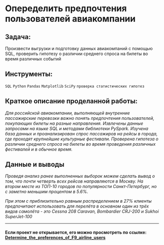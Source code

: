 # Опеределить предпочтения пользователей авиакомпании
<!--- ![image](https://user-images.githubusercontent.com/76148212/122680733-61096680-d1f9-11eb-88b9-e77c287222c2.png) --->
## Задача: 
Произвести выгрузки и подготовку данных авиакомпаний с помощью SQL, проверить гипотезу о различии среднего спроса на билеты во время различных событий

## Инструменты:
`SQL`
`Python`
`Pandas`
`Matplotlib`
`SciPy`
`проверка статистических гипотез`

## Краткое описание проделанной работы:<br>
<i> Для российской авиакомпании, выполняющей внутренние пассажирские перевозки важно понять предпочтения пользователей, покупающих билеты на разные направления.
Извлечены данные запросами на языке SQL и методами библиотеки PySpark.
Изучена база данных и проанализирован спрос пассажиров на рейсы в города, где проходят крупнейшие культурные фестивали.
Проверена гипотеза о различии среднего спроса на билеты во время проведения
различных фестивалей и в обычное время.</i>

## Данные и выводы
<i>Проведя анализ ранее выполненных выборок можем сделать вывод о том, что почти четверть всех рейсов направляются в Москву. На втором месте из ТОП-10 городов по популярности Санкт-Петербург, но с заметно меньшим процентом в 5.6%.

При этом c приблизительно равным распределением в 27% клиенты предпочитают использовать для перелёта в основном один из трёх видов самолёта - это Cessna 208 Caravan, Bombardier CRJ-200 и Sukhoi SuperJet-100</i>

---

#### Если проект не открывается, его можно просмотреть по ссылке: <a href='https://nbviewer.jupyter.org/github/AxelVas/Determine_the_preferences_of_F9_airline_users/blob/main/%D0%90%D0%BD%D0%B0%D0%BB%D0%B8%D1%82%D0%B8%D0%BA%D0%B0_%D1%80%D0%BE%D1%81%D1%81%D0%B8%D0%B9%D1%81%D0%BA%D0%BE%D0%B9_%D0%B0%D0%B2%D0%B8%D0%B0%D0%BA%D0%BE%D0%BC%D0%BF%D0%B0%D0%BD%D0%B8%D0%B8_F9_sh.ipynb'>Determine_the_preferences_of_F9_airline_users</a>

<!---
<h2>Полное содержание проекта:<span class="tocSkip"></span></h2>
<div class="toc"><ul class="toc-item"><li><span><a href="#Таблица-№1" data-toc-modified-id="Таблица-№1-1"><span class="toc-item-num">1&nbsp;&nbsp;</span>Таблица №1</a></span><ul class="toc-item"><li><span><a href="#Посмотрим-на-типы-данных-в-таблице-№1" data-toc-modified-id="Посмотрим-на-типы-данных-в-таблице-№1-1.1"><span class="toc-item-num">1.1&nbsp;&nbsp;</span>Посмотрим на типы данных в таблице №1</a></span></li><li><span><a href="#Выведем-график-распределения-количества-рейсов-по-моделям-самолётов" data-toc-modified-id="Выведем-график-распределения-количества-рейсов-по-моделям-самолётов-1.2"><span class="toc-item-num">1.2&nbsp;&nbsp;</span>Выведем график распределения количества рейсов по моделям самолётов</a></span></li><li><span><a href="#Вывод" data-toc-modified-id="Вывод-1.3"><span class="toc-item-num">1.3&nbsp;&nbsp;</span>Вывод</a></span></li></ul></li><li><span><a href="#Таблица-№2" data-toc-modified-id="Таблица-№2-2"><span class="toc-item-num">2&nbsp;&nbsp;</span>Таблица №2</a></span><ul class="toc-item"><li><span><a href="#Посмотрим-на-типы-данных-в-таблице-№2" data-toc-modified-id="Посмотрим-на-типы-данных-в-таблице-№2-2.1"><span class="toc-item-num">2.1&nbsp;&nbsp;</span>Посмотрим на типы данных в таблице №2</a></span></li><li><span><a href="#Проверим-названия-городов-на-предмет-опечаток-и-дубликатов" data-toc-modified-id="Проверим-названия-городов-на-предмет-опечаток-и-дубликатов-2.2"><span class="toc-item-num">2.2&nbsp;&nbsp;</span>Проверим названия городов на предмет опечаток и дубликатов</a></span><ul class="toc-item"><li><span><a href="#Выведем-все-уникальные-слова" data-toc-modified-id="Выведем-все-уникальные-слова-2.2.1"><span class="toc-item-num">2.2.1&nbsp;&nbsp;</span>Выведем все уникальные слова</a></span></li><li><span><a href="#Проверим-на-отсутствие-дубликатов" data-toc-modified-id="Проверим-на-отсутствие-дубликатов-2.2.2"><span class="toc-item-num">2.2.2&nbsp;&nbsp;</span>Проверим на отсутствие дубликатов</a></span></li></ul></li><li><span><a href="#Проверим-распределение-значений-количества-полётов-в-таблице-№2" data-toc-modified-id="Проверим-распределение-значений-количества-полётов-в-таблице-№2-2.3"><span class="toc-item-num">2.3&nbsp;&nbsp;</span>Проверим распределение значений количества полётов в таблице №2</a></span></li><li><span><a href="#Построим-график-городов-и-количества-рейсов" data-toc-modified-id="Построим-график-городов-и-количества-рейсов-2.4"><span class="toc-item-num">2.4&nbsp;&nbsp;</span>Построим график городов и количества рейсов</a></span></li><li><span><a href="#Вывод" data-toc-modified-id="Вывод-2.5"><span class="toc-item-num">2.5&nbsp;&nbsp;</span>Вывод</a></span></li><li><span><a href="#Выберем-топ-10-городов-по-количеству-рейсов-и-нанесём-их-на-график-для-наглядности" data-toc-modified-id="Выберем-топ-10-городов-по-количеству-рейсов-и-нанесём-их-на-график-для-наглядности-2.6"><span class="toc-item-num">2.6&nbsp;&nbsp;</span>Выберем топ-10 городов по количеству рейсов и нанесём их на график для наглядности</a></span><ul class="toc-item"><li><span><a href="#Построим-график-для-наглядности" data-toc-modified-id="Построим-график-для-наглядности-2.6.1"><span class="toc-item-num">2.6.1&nbsp;&nbsp;</span>Построим график для наглядности</a></span></li></ul></li><li><span><a href="#Вывод" data-toc-modified-id="Вывод-2.7"><span class="toc-item-num">2.7&nbsp;&nbsp;</span>Вывод</a></span></li><li><span><a href="#Посчитем-процентное-распределение-рейсов-ТОП-10-и-другие-города" data-toc-modified-id="Посчитем-процентное-распределение-рейсов-ТОП-10-и-другие-города-2.8"><span class="toc-item-num">2.8&nbsp;&nbsp;</span>Посчитем процентное распределение рейсов ТОП-10 и другие города</a></span><ul class="toc-item"><li><span><a href="#Составим-таблицу-и-определим-в-одну-группы-остальные-города" data-toc-modified-id="Составим-таблицу-и-определим-в-одну-группы-остальные-города-2.8.1"><span class="toc-item-num">2.8.1&nbsp;&nbsp;</span>Составим таблицу и определим в одну группы остальные города</a></span></li></ul></li><li><span><a href="#Вывод" data-toc-modified-id="Вывод-2.9"><span class="toc-item-num">2.9&nbsp;&nbsp;</span>Вывод</a></span></li></ul></li><li><span><a href="#Общий-вывод" data-toc-modified-id="Общий-вывод-3"><span class="toc-item-num">3&nbsp;&nbsp;</span>Общий вывод</a></span></li></ul></div>
--->
